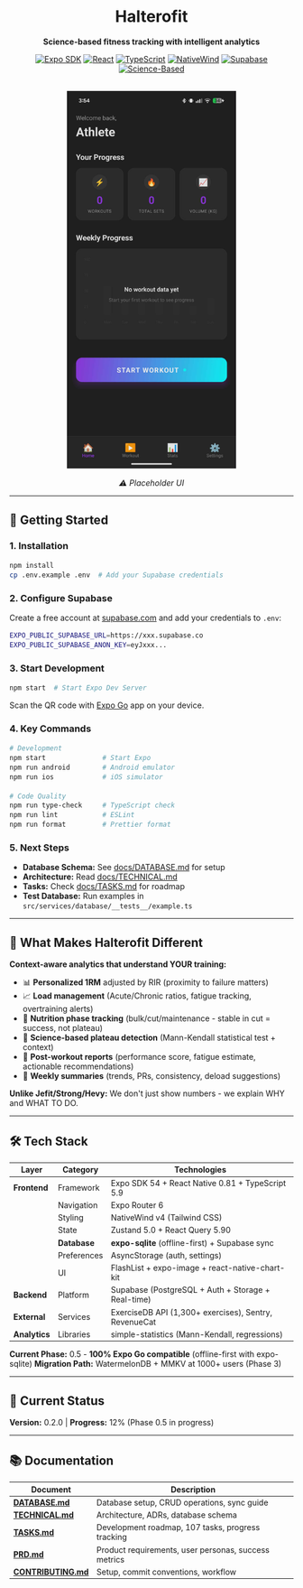 <div align="center">

# Halterofit

**Science-based fitness tracking with intelligent analytics**

[![Expo SDK](https://img.shields.io/badge/Expo-54.0.12-000020?style=flat&logo=expo)](https://expo.dev)
[![React](https://img.shields.io/badge/React-19.1.0-61DAFB?style=flat&logo=react)](https://react.dev)
[![TypeScript](https://img.shields.io/badge/TypeScript-5.9-3178C6?style=flat&logo=typescript)](https://typescriptlang.org)
[![NativeWind](https://img.shields.io/badge/NativeWind-v4-06B6D4?style=flat&logo=tailwindcss)](https://nativewind.dev)
[![Supabase](https://img.shields.io/badge/Supabase-Latest-3ECF8E?style=flat&logo=supabase)](https://supabase.com)
[![Science-Based](https://img.shields.io/badge/Analytics-Science--Based-00A36C?style=flat)](https://github.com)

<br/>

<img src="./docs/images/home-placeholder.jpeg" alt="Home Screen Placeholder" width="300"/>

_⚠️ Placeholder UI_

</div>

---

## 🚀 Getting Started

### 1. Installation

```bash
npm install
cp .env.example .env  # Add your Supabase credentials
```

### 2. Configure Supabase

Create a free account at [supabase.com](https://supabase.com/dashboard) and add your credentials to `.env`:

```bash
EXPO_PUBLIC_SUPABASE_URL=https://xxx.supabase.co
EXPO_PUBLIC_SUPABASE_ANON_KEY=eyJxxx...
```

### 3. Start Development

```bash
npm start  # Start Expo Dev Server
```

Scan the QR code with [Expo Go](https://expo.dev/client) app on your device.

### 4. Key Commands

```bash
# Development
npm start              # Start Expo
npm run android        # Android emulator
npm run ios            # iOS simulator

# Code Quality
npm run type-check     # TypeScript check
npm run lint           # ESLint
npm run format         # Prettier format
```

### 5. Next Steps

- **Database Schema:** See [docs/DATABASE.md](docs/DATABASE.md) for setup
- **Architecture:** Read [docs/TECHNICAL.md](docs/TECHNICAL.md)
- **Tasks:** Check [docs/TASKS.md](docs/TASKS.md) for roadmap
- **Test Database:** Run examples in `src/services/database/__tests__/example.ts`

---

## 🎯 What Makes Halterofit Different

**Context-aware analytics that understand YOUR training:**
- 📊 **Personalized 1RM** adjusted by RIR (proximity to failure matters)
- 📈 **Load management** (Acute/Chronic ratios, fatigue tracking, overtraining alerts)
- 🎯 **Nutrition phase tracking** (bulk/cut/maintenance - stable in cut = success, not plateau)
- 🧪 **Science-based plateau detection** (Mann-Kendall statistical test + context)
- 📝 **Post-workout reports** (performance score, fatigue estimate, actionable recommendations)
- 📅 **Weekly summaries** (trends, PRs, consistency, deload suggestions)

**Unlike Jefit/Strong/Hevy:** We don't just show numbers - we explain WHY and WHAT TO DO.

---

## 🛠️ Tech Stack

| Layer | Category | Technologies |
|-------|----------|-------------|
| **Frontend** | Framework | Expo SDK 54 + React Native 0.81 + TypeScript 5.9 |
| | Navigation | Expo Router 6 |
| | Styling | NativeWind v4 (Tailwind CSS) |
| | State | Zustand 5.0 + React Query 5.90 |
| | **Database** | **expo-sqlite** (offline-first) + Supabase sync |
| | Preferences | AsyncStorage (auth, settings) |
| | UI | FlashList + expo-image + react-native-chart-kit |
| **Backend** | Platform | Supabase (PostgreSQL + Auth + Storage + Real-time) |
| **External** | Services | ExerciseDB API (1,300+ exercises), Sentry, RevenueCat |
| **Analytics** | Libraries | simple-statistics (Mann-Kendall, regressions) |

**Current Phase:** 0.5 - **100% Expo Go compatible** (offline-first with expo-sqlite)
**Migration Path:** WatermelonDB + MMKV at 1000+ users (Phase 3)

---

## 🎯 Current Status

**Version:** 0.2.0 | **Progress:** 12% (Phase 0.5 in progress)

---

## 📚 Documentation

| Document | Description |
|----------|-------------|
| **[DATABASE.md](./docs/DATABASE.md)** | Database setup, CRUD operations, sync guide |
| **[TECHNICAL.md](./docs/TECHNICAL.md)** | Architecture, ADRs, database schema |
| **[TASKS.md](./docs/TASKS.md)** | Development roadmap, 107 tasks, progress tracking |
| **[PRD.md](./docs/PRD.md)** | Product requirements, user personas, success metrics |
| **[CONTRIBUTING.md](./docs/CONTRIBUTING.md)** | Setup, commit conventions, workflow |
